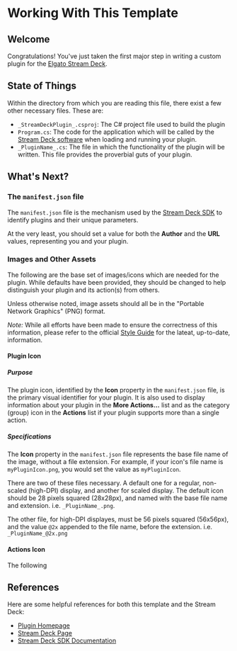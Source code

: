 # Working With This Template

## Welcome

Congratulations! You've just taken the first major step in writing a custom plugin for the [Elgato Stream Deck][Stream Deck].

## State of Things

Within the directory from which you are reading this file, there exist a few other necessary files. These are:

* `_StreamDeckPlugin_.csproj`: The C# project file used to build the plugin
* `Program.cs`: The code for the application which will be called by the [Stream Deck software][] when loading and running your plugin.
* `_PluginName_.cs`: The file in which the functionality of the plugin will be written. This file provides the proverbial guts of your plugin.

## What's Next?

### The `manifest.json` file

The `manifest.json` file is the mechanism used by the [Stream Deck SDK][] to identify plugins and their unique parameters.

At the very least, you should set a value for both the **Author** and the **URL** values, representing you and your plugin.

### Images and Other Assets

The following are the base set of images/icons which are needed for the plugin. While defaults have been provided, they should be changed to help distinguish your plugin and its action(s) from others.

Unless otherwise noted, image assets should all be in the "Portable Network Graphics" (PNG) format.

*Note:* While all efforts have been made to ensure the correctness of this information, please refer to the official [Style Guide][] for the lateat, up-to-date, information.

#### Plugin Icon

##### Purpose

The plugin icon, identified by the **Icon** property in the `manifest.json` file, is the primary visual identifier for your plugin. It is also used to display information about your plugin in the **More Actions...** list and as the category (group) icon in the **Actions** list if your plugin supports more than a single action.

##### Specifications

The **Icon** property in the `manifest.json` file represents the base file name of the image, without a file extension. For example, if your icon's file name is `myPluginIcon.png`, you would set the value as `myPluginIcon`.

There are two of these files necessary. A default one for a regular, non-scaled (high-DPI) display, and another for scaled display. The default icon should be 28 pixels squared (28x28px), and named with the base file name and extension. i.e. `_PluginName_.png`.

The other file, for high-DPI displayes, must be 56 pixels squared (56x56px), and the value `@2x` appended to the file name, before the extension. i.e. `_PluginName_@2x.png`

#### Actions Icon



The following

## References
Here are some helpful references for both this template and the Stream Deck:
* [Plugin Homepage](https://github.com/FritzAndFriends/StreamDeckToolkit)
* [Stream Deck Page][Stream Deck]
* [Stream Deck SDK Documentation][Stream Deck SDK]




<!-- References -->
[Stream Deck]: https://www.elgato.com/en/gaming/stream-deck "Elgato's Stream Deck landing page for the hardware, software, and SDK"
[Stream Deck software]: https://www.elgato.com/gaming/downloads "Download the Stream Deck software"
[Stream Deck SDK]: https://developer.elgato.com/documentation/stream-deck "Elgato's online SDK documentation"
[Style Guide]: https://developer.elgato.com/documentation/stream-deck/sdk/style-guide/ "The Stream Deck SDK Style Guide"
